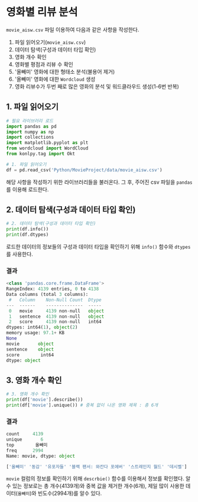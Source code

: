 # 영화별 리뷰 분석

`movie_aisw.csv` 파일 이용하여 다음과 같은 사항을 작성한다.

1. 파일 읽어오기(`movie_aisw.csv`)
2. 데이터 탐색(구성과 데이터 타입 확인)
3. 영화 개수 확인
4. 영화별 평점과 리뷰 수 확인
5. '올빼미' 영화에 대한 형태소 분석(불용어 제거)
6. '올빼미' 영화에 대한 `Wordcloud` 생성
7. 영화 리뷰수가 두번 째로 많은 영화의 분석 및 워드클라우드 생성(1-6번 반복)


## 1. 파일 읽어오기

```python
# 필요 라이브러리 로드
import pandas as pd
import numpy as np
import collections
import matplotlib.pyplot as plt
from wordcloud import WordCloud
from konlpy.tag import Okt

# 1. 파일 읽어오기
df = pd.read_csv('Python/MovieProject/data/movie_aisw.csv')
```
해당 사항을 작성하기 위한 라이브러리들을 불러온다.
그 후, 주어진 csv 파일을 `pandas`를 이용해 로드한다.

## 2. 데이터 탐색(구성과 데이터 타입 확인)

```python
# 2. 데이터 탐색(구성과 데이터 타입 확인)
print(df.info())
print(df.dtypes)
```
로드한 데이터의 정보들의 구성과 데이터 타입을 확인하기 위해 `info()` 함수와 `dtypes` 를 사용한다.

### 결과

```python
<class 'pandas.core.frame.DataFrame'>
RangeIndex: 4139 entries, 0 to 4138
Data columns (total 3 columns):
 #   Column    Non-Null Count  Dtype
---  ------    --------------  -----
 0   movie     4139 non-null   object
 1   sentence  4139 non-null   object
 2   score     4139 non-null   int64
dtypes: int64(1), object(2)
memory usage: 97.1+ KB
None
movie       object
sentence    object
score        int64
dtype: object
```

## 3. 영화 개수 확인

```python
# 3. 영화 개수 확인
print(df['movie'].describe())
print(df['movie'].unique()) # 중복 없이 나온 영화 제목 : 총 6개
```

### 결과
```python
count     4139
unique       6
top        올빼미
freq      2994
Name: movie, dtype: object

['올빼미' '동감' '유포자들' '블랙 팬서: 와칸다 포에버' '스트레인지 월드' '데시벨']
```
`movie` 컬럼의 정보를 확인하기 위해 `descrbie()` 함수를 이용해서 정보를 확인했다. 알 수 있는 정보로는 총 개수(4139개)와 중복 값을 제거한 개수(6개), 제일 많이 사용한 데이터(`올빼미`)와 빈도수(2994개)를 알수 있다.
